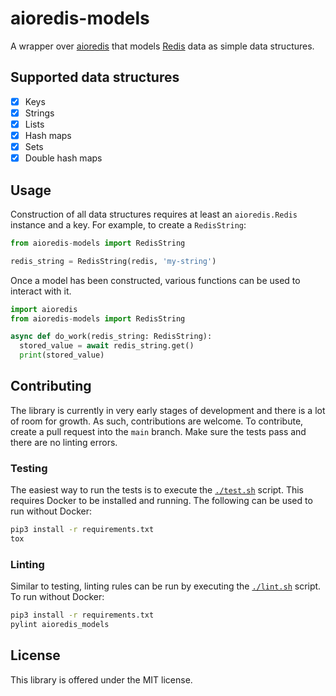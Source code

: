 # aioredis-models

A wrapper over [aioredis](https://github.com/aio-libs/aioredis) that models
[Redis](https://redis.io/) data as simple data structures.

## Supported data structures

- [x] Keys
- [x] Strings
- [x] Lists
- [x] Hash maps
- [x] Sets
- [x] Double hash maps

## Usage

Construction of all data structures requires at least an `aioredis.Redis` instance
and a key. For example, to create a `RedisString`:

``` python
from aioredis-models import RedisString

redis_string = RedisString(redis, 'my-string')
```

Once a model has been constructed, various functions can be used to interact with it.

``` python
import aioredis
from aioredis-models import RedisString

async def do_work(redis_string: RedisString):
  stored_value = await redis_string.get()
  print(stored_value)
```

## Contributing

The library is currently in very early stages of development and there is a lot of room for growth.
As such, contributions are welcome. To contribute, create a pull request into the `main` branch.
Make sure the tests pass and there are no linting errors.

### Testing

The easiest way to run the tests is to execute the [`./test.sh`](./test.sh) script.
This requires Docker to be installed and running. The following can be used to run
without Docker:

``` bash
pip3 install -r requirements.txt
tox
```

### Linting

Similar to testing, linting rules can be run by executing the [`./lint.sh`](./lint.sh) script.
To run without Docker:

``` bash
pip3 install -r requirements.txt
pylint aioredis_models
```

## License

This library is offered under the MIT license.
